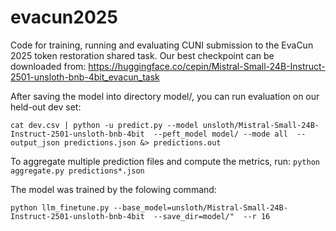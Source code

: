 # evacun2025

Code for training, running and evaluating CUNI submission to the EvaCun 2025 token restoration shared task.
Our best checkpoint can be downloaded from: https://huggingface.co/cepin/Mistral-Small-24B-Instruct-2501-unsloth-bnb-4bit_evacun_task

After saving the model into directory model/, you can run evaluation on our held-out dev set:

`cat dev.csv | python -u predict.py --model unsloth/Mistral-Small-24B-Instruct-2501-unsloth-bnb-4bit  --peft_model model/ --mode all  --output_json predictions.json &> predictions.out `

To aggregate multiple prediction files and compute the metrics, run:
`python aggregate.py predictions*.json`

The model was trained by the folowing command:

`python llm_finetune.py --base_model=unsloth/Mistral-Small-24B-Instruct-2501-unsloth-bnb-4bit  --save_dir=model/"  --r 16`
